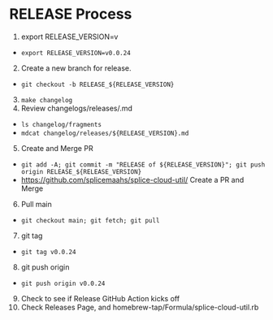 # RELEASE Process

1. export RELEASE_VERSION=v<newSemVer>
  - `export RELEASE_VERSION=v0.0.24`
2. Create a new branch for release.
  - `git checkout -b RELEASE_${RELEASE_VERSION}`
3. `make changelog`
4. Review changelogs/releases/<newSemVer>.md
  - `ls changelog/fragments`
  - `mdcat changelog/releases/${RELEASE_VERSION}.md`
5. Create and Merge PR
  - `git add -A; git commit -m "RELEASE of ${RELEASE_VERSION}"; git push origin RELEASE_${RELEASE_VERSION}`
  - https://github.com/splicemaahs/splice-cloud-util/ Create a PR and Merge
6. Pull main
  - `git checkout main; git fetch; git pull`
7. git tag <newSemVer>
  - `git tag v0.0.24`
8. git push origin <newSemVer>
  - `git push origin v0.0.24`
9. Check to see if Release GitHub Action kicks off
10.  Check Releases Page, and homebrew-tap/Formula/splice-cloud-util.rb

